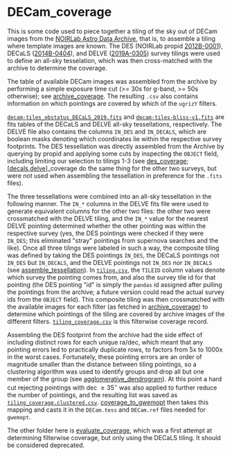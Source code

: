 # DECam_coverage

This is some code used to piece together a tiling of the sky out of DECam images from the [NOIRLab Astro Data Archive](https://astroarchive.noirlab.edu/), that is, to assemble a tiling where template images are known.
The DES (NOIRLab propid [2012B-0001](https://time-allocation.noirlab.edu/#/proposal/details/2012B-0001)), DECaLS ([2014B-0404](https://time-allocation.noirlab.edu/#/proposal/details/2014B-0404)), and DELVE ([2019A-0305](https://time-allocation.noirlab.edu/#/proposal/details/2019A-0305)) survey tilings were used to define an all-sky tesselation, which was then cross-matched with the archive to determine the coverage.

The table of available DECam images was assembled from the archive by performing a simple exposure time cut (>= 30s for g-band, >= 50s otherwise); see [archive_coverage](https://github.com/tomas-cabrera/DECam_coverage/tree/main/archive_coverage).
The resulting `.csv` also contains information on which pointings are covered by which of the `ugrizY` filters.

[`decam-tiles_obstatus_DECaLS_2019.fits`](https://github.com/tomas-cabrera/DECam_coverage/blob/main/decam-tiles_obstatus_DECaLS_2019.fits) and [`decam-tiles-bliss-v1.fits`](https://github.com/tomas-cabrera/DECam_coverage/blob/main/decam-tiles-bliss-v1.fits) are fits tables of the DECaLS and DELVE all-sky tessellations, respectively.
The DELVE file also contains the columns `IN_DES` and `IN_DECALS`, which are boolean masks denoting which coordinates lie within the respective survey footprints.
The DES tessellation was directly assembled from the Archive by querying by propid and applying some cuts by inspecting the `OBJECT` field, including limiting our selection to tilings 1-3 (see [des_coverage](https://github.com/tomas-cabrera/DECam_coverage/tree/main/des_coverage);
[[decals](https://github.com/tomas-cabrera/DECam_coverage/tree/main/decals_coverage),[delve](https://github.com/tomas-cabrera/DECam_coverage/tree/main/delve_coverage)]_coverage do the same thing for the other two surveys, but were not used when assembling the tessellation in preference for the `.fits` files).

The three tessellations were combined into an all-sky tessellation in the following manner.
The `IN_*` columns in the DELVE fits file were used to generate equivalent columns for the other two files: the other two were crossmatched with the DELVE tiling, and the `IN_*` value for the nearest DELVE pointing determined whether the other pointing was within the respective survey
(yes, the DES pointings were checked if they were `IN_DES`; this eliminated "stray" pointings from supernova searches and the like).
Once all three tilings were labeled in such a way, the composite tiling was defined by taking the DES pointings `IN_DES`, the DECaLS pointings not `IN_DES` but `IN_DECALS`, and the DELVE pointings not `IN_DES` nor `IN_DECALS`
(see [assemble_tessellation](https://github.com/tomas-cabrera/DECam_coverage/tree/main/assemble_tessellation)).
In [`tiling.csv`](https://github.com/tomas-cabrera/DECam_coverage/blob/main/assemble_tessellation/tiling.csv), the `TILEID` column values denote which survey the pointing comes from, and also the survey tile id for that pointing
(the DES pointing "id" is simply the `pandas` id assigned after pulling the pointings from the archive; a future version could read the actual survey ids from the `OBJECT` field).
This composite tiling was then crossmatched with the available images for each filter (as fetched in [archive_coverage](https://github.com/tomas-cabrera/DECam_coverage/tree/main/archive_coverage)) to determine which pointings of the tiling are covered by archive images of the different filters.
[`tiling_coverage.csv`](https://github.com/tomas-cabrera/DECam_coverage/blob/main/assemble_tessellation/tiling_coverage.csv) is this filterwise coverage record.

Assembling the DES footprint from the archive had the side effect of including distinct rows for each unique ra/dec, which meant that any pointing errors led to practically duplicate rows, to factors from 5x to 1000x in the worst cases.
Fortunately, these pointing errors are an order of magnitude smaller than the distance between tiling pointings, so a clustering algorithm was used to identify groups and drop all but one member of the group (see [agglomerative_dendrogram](https://github.com/tomas-cabrera/DECam_coverage/tree/main/agglomerative_dendrogram)).
At this point a hard cut rejecting pointings with dec $\ge 35^\circ$ was also applied to further reduce the number of pointings, and the resulting list was saved as [`tiling_coverage.clustered.csv`](https://github.com/tomas-cabrera/DECam_coverage/blob/main/agglomerative_dendrogram/tiling_coverage.clustered.csv).
[coverage_to_gwemopt](https://github.com/tomas-cabrera/DECam_coverage/tree/main/coverage_to_gwemopt) then takes this mapping and casts it in the `DECam.tess` and `DECam.ref` files needed for `gwemopt`.

The other folder here is [evaluate_coverage](https://github.com/tomas-cabrera/DECam_coverage/tree/main/evaluate_coverage), which was a first attempt at determining filterwise coverage, but only using the DECaLS tiling.
It should be considered deprecated.

